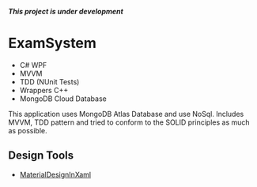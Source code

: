 ***This project is under development***

# **ExamSystem**
- C# WPF
- MVVM
- TDD (NUnit Tests)
- Wrappers C++
- MongoDB Cloud Database

This application uses MongoDB Atlas Database and use NoSql. Includes MVVM, TDD pattern and tried to conform to the SOLID principles as much as possible.
## Design Tools
- [MaterialDesignInXaml](https://github.com/MaterialDesignInXAML/MaterialDesignInXamlToolkit)

